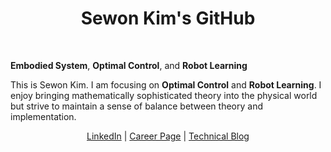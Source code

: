 <div align="center">
  <h1>Sewon Kim's GitHub</h1>
</div>

<br>

**Embodied System**, **Optimal Control**, and **Robot Learning**

This is Sewon Kim. I am focusing on **Optimal Control** and **Robot Learning**. I enjoy bringing mathematically sophisticated theory into the physical world but strive to maintain a sense of balance between theory and implementation.

<div align="center">
  <a href="https://www.linkedin.com/in/wontothree/">LinkedIn</a> |
  <a href="https://wontothree.github.io/career/">Career Page</a> |
  <a href="https://wontothree.github.io/">Technical Blog</a>
</div>
